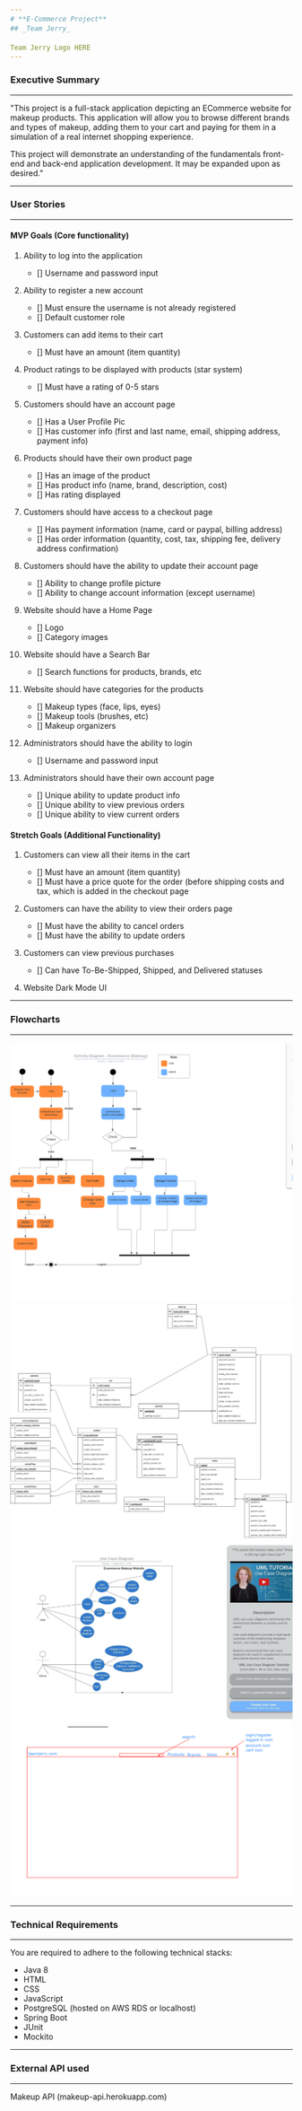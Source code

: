```yaml
---
# **E-Commerce Project**
## _Team Jerry_

Team Jerry Logo HERE
---
```


### Executive Summary
***
"This project is a full-stack application depicting an ECommerce website for makeup products. This application will allow you to browse different brands and types of makeup, adding them to your cart and paying for them in a simulation of a real internet shopping experience.

This project will demonstrate an understanding of the fundamentals front-end and back-end application development. It may be expanded upon as desired."

***
### User Stories
***

#### MVP Goals (Core functionality)
1. Ability to log into the application
    - [] Username and password input

2. Ability to register a new account
    - [] Must ensure the username is not already registered
    - [] Default customer role
    
3. Customers can add items to their cart
    - [] Must have an amount (item quantity)
    
4. Product ratings to be displayed with products (star system)
    - [] Must have a rating of 0-5 stars
    
5. Customers should have an account page
    - [] Has a User Profile Pic
    - [] Has customer info (first and last name, email, shipping address, payment info)
    
6. Products should have their own product page
    - [] Has an image of the product
    - [] Has product info (name, brand, description, cost)
    - [] Has rating displayed
    
7. Customers should have access to a checkout page
    - [] Has payment information (name, card or paypal, billing address)
    - [] Has order information (quantity, cost, tax, shipping fee, delivery address confirmation)
    
8. Customers should have the ability to update their account page
    - [] Ability to change profile picture
    - [] Ability to change account information (except username)
    
9. Website should have a Home Page
    - [] Logo
    - [] Category images
    
10. Website should have a Search Bar
	- [] Search functions for products, brands, etc
	
11. Website should have categories for the products
    - [] Makeup types (face, lips, eyes)
    - [] Makeup tools (brushes, etc)
    - [] Makeup organizers
   
12. Administrators should have the ability to login
    - [] Username and password input
    
13. Administrators should have their own account page
    - [] Unique ability to update product info
    - [] Unique ability to view previous orders
    - [] Unique ability to view current orders
    

#### Stretch Goals (Additional Functionality)

1. Customers can view all their items in the cart
    - [] Must have an amount (item quantity)
    - [] Must have a price quote for the order (before shipping costs and tax, which is added in the checkout page
    
2. Customers can have the ability to view their orders page
    - [] Must have the ability to cancel orders
    - [] Must have the ability to update orders

3. Customers can view previous purchases
    - [] Can have To-Be-Shipped, Shipped, and Delivered statuses
    
4. Website Dark Mode UI

***
### Flowcharts
***

![Activity](imgs/activity.jpeg)
![Logical](imgs/logical.jpg)
![Use Case](imgs/UseCaseDiagram.jpeg)
![Website Example](imgs/website-ex.png)

***
### Technical Requirements
***
You are required to adhere to the following technical stacks:
- Java 8
- HTML
- CSS
- JavaScript
- PostgreSQL (hosted on AWS RDS or localhost)
- Spring Boot
- JUnit
- Mockito

***
### External API used
***

Makeup API (makeup-api.herokuapp.com)

